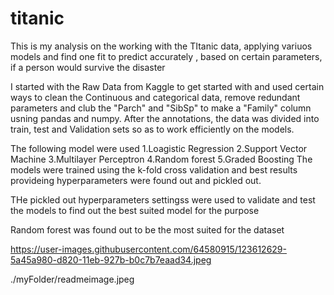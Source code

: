 # titanic
This is my analysis on the working with the TItanic data, applying variuos models and find one fit to predict accurately , based on certain parameters, if a person would survive the disaster

I started with the Raw Data from Kaggle to get started with and used certain ways to clean the Continuous and categorical data, remove redundant parameters and club the "Parch" and "SibSp" to make a "Family" column usning pandas and numpy. After the annotations, the data was divided into train, test and Validation sets so as to work efficiently on the models.

The following model were used 1.Loagistic Regression 2.Support Vector Machine 3.Multilayer Perceptron 4.Random forest 5.Graded Boosting The models were trained using the k-fold cross validation and best results provideing hyperparameters were found out and pickled out.

THe pickled out hyperparameters settingss were used to validate and test the models to find out the best suited model for the purpose

Random forest was found out to be the most suited for the dataset

https://user-images.githubusercontent.com/64580915/123612629-5a45a980-d820-11eb-927b-b0c7b7eaad34.jpeg

./myFolder/readmeimage.jpeg
